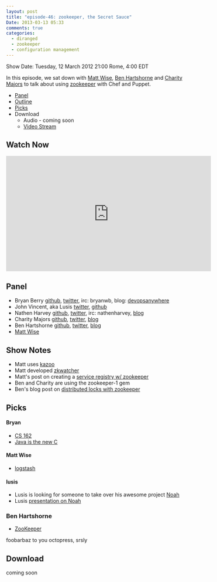 ```yaml
---
layout: post
title: "episode-46: zookeeper, the Secret Sauce"
Date: 2013-03-13 05:33
comments: true
categories: 
  - diranged
  - zookeeper
  - configuration management
---
```


Show Date:  Tuesday, 12 March 2012 21:00 Rome, 4:00 EDT

In this episode, we sat down with
[Matt Wise](https://github.com/diranged),
[Ben Hartshorne](http://github.com/maplebed)  and
[Charity Majors](http://github.com/charity) to talk about using
[zookeeper](http://zookeeper.apache.org) with Chef and Puppet.

* [Panel](http://foodfightshow.org/2013/03/zookeeper-1.html#panel)
* [Outline](http://foodfightshow.org/2013/03/zookeeper-1.html#outline)
* [Picks](http://foodfightshow.org/2013/03/zookeeper-1.html#picks)
* Download
  * Audio - coming soon
  * [Video Stream](http://www.youtube.com/watch?v=lnszk2BOMgQ)

Watch Now
---------

<iframe width="560" height="315" src="http://www.youtube.com/embed/lnszk2BOMgQ" frameborder="0" allowfullscreen></iframe>

Panel<a name="panel"></a>
-----

* Bryan Berry [github](http://github.com/bryanwb), [twitter](http://twitter.com/bryanwb), irc: bryanwb, blog: [devopsanywhere](http://devopsanywhere.blogspot.com)
* John Vincent, aka Lusis [twitter](https://twitter.com/#!/lusis), [github](https://github.com/lusis    )
* Nathen Harvey [github](http://github.com/nathenharvey),
  [twitter](http://twitter.com/nathenharvey), irc: nathenharvey,
  [blog](http://nathenharvey.com)
* Charity Majors [github](http://github.com/charity),
[twitter](http://twitter.com/mipsytipsy), [blog](http://blog.parse.com)
* Ben Hartshorne [github](http://github.com/maplebed),
[twitter](http://twitter.com/maplebed), [blog](http://blog.parse.com)
* [Matt Wise](https://github.com/diranged)

Show Notes
----------

* Matt uses [kazoo](https://kazoo.readthedocs.org/)
* Matt developed [zkwatcher](https://github.com/Nextdoor/zkwatcher)
* Matt's post on creating a [service registry w/ zookeeper](http://engblog.nextdoor.com/post/43517659364/nextdoor-service-registry)
* Ben and Charity are using the zookeeper-1 gem
* Ben's blog post on [distributed locks with zookeeper](http://blog.parse.com/2013/03/11/implementing-failover-for-random-cronjobs-with-zookeeper/)

Picks<A Name="picks"></a>
-----

#### Bryan  

* [CS 162](http://www.youtube.com/watch?v=XgQo4JkN4Bw)
* [Java is the new C](http://www.slideshare.net/mobile/pcalcado/from-a-monolithic-ruby-on-rails-app-to-the-jvm)

#### Matt Wise

* [logstash](http://logstash.net)

#### lusis  

* Lusis is looking for someone to take over his awesome project [Noah](http://blog.lusis.org/blog/2013/01/20/future-of-noah/)
* Lusis [presentation on Noah](https://speakerdeck.com/lusis/cross-node-orchestration-with-chef-and-noah?slide=36)


### Ben Hartshorne

* [ZooKeeper](http://zookeeper.apache.org/)

 foobarbaz to you octopress, srsly

Download
--------

coming soon

